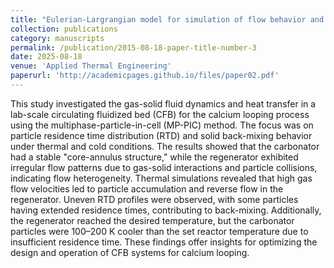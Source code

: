 ```yaml
---
title: "Eulerian-Largrangian model for simulation of flow behavior and heat transfer of lab scale dual circulating fluidized beds"
collection: publications
category: manuscripts
permalink: /publication/2015-08-18-paper-title-number-3
date: 2025-08-18
venue: 'Applied Thermal Engineering'
paperurl: 'http://academicpages.github.io/files/paper02.pdf'
---
```

This study investigated the gas-solid fluid dynamics and heat transfer in a lab-scale circulating fluidized bed (CFB) for the calcium looping process using the multiphase-particle-in-cell (MP-PIC) method. The focus was on particle residence time distribution (RTD) and solid back-mixing behavior under thermal and cold conditions. The results showed that the carbonator had a stable "core-annulus structure," while the regenerator exhibited irregular flow patterns due to gas-solid interactions and particle collisions, indicating flow heterogeneity. Thermal simulations revealed that high gas flow velocities led to particle accumulation and reverse flow in the regenerator. Uneven RTD profiles were observed, with some particles having extended residence times, contributing to back-mixing. Additionally, the regenerator reached the desired temperature, but the carbonator particles were 100–200 K cooler than the set reactor temperature due to insufficient residence time. These findings offer insights for optimizing the design and operation of CFB systems for calcium looping.
